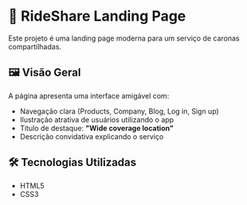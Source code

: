 # 🚗 RideShare Landing Page


Este projeto é uma landing page moderna para um serviço de caronas compartilhadas.

## 🖼️ Visão Geral

A página apresenta uma interface amigável com:

- Navegação clara (Products, Company, Blog, Log in, Sign up)
- Ilustração atrativa de usuários utilizando o app
- Título de destaque: **"Wide coverage location"**
- Descrição convidativa explicando o serviço

## 🛠️ Tecnologias Utilizadas

- HTML5
- CSS3
